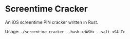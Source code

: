 # Screentime Cracker
An iOS screentime PIN cracker written in Rust.

Usage: `./screentime_cracker --hash <HASH> --salt <SALT>`
